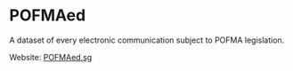 # POFMAed
A dataset of every electronic communication subject to POFMA legislation.

Website: [POFMAed.sg](http://POFMAed.sg)